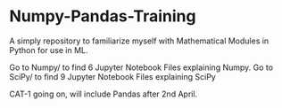 # Numpy-Pandas-Training
A simply repository to familiarize myself with Mathematical Modules in Python for use in ML.

Go to Numpy/ to find 6 Jupyter Notebook Files explaining Numpy.
Go to SciPy/ to find 9 Jupyter Notebook Files explaining SciPy

CAT-1 going on, will include Pandas after 2nd April.
